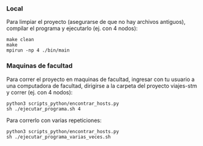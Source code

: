 ### Local

Para limpiar el proyecto (asegurarse de que no hay archivos antiguos), compilar el programa y ejecutarlo (ej. con 4 nodos):

```
make clean
make
mpirun -np 4 ./bin/main
```

### Maquinas de facultad

Para correr el proyecto en maquinas de facultad, ingresar con tu usuario a una computadora de facultad, dirigirse a la carpeta del proyecto viajes-stm y correr (ej. con 4 nodos):

```
python3 scripts_python/encontrar_hosts.py
sh ./ejecutar_programa.sh 4
```

Para correrlo con varias repeticiones:

```
python3 scripts_python/encontrar_hosts.py
sh ./ejecutar_programa_varias_veces.sh
```
